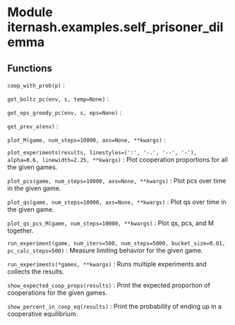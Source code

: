 Module iternash.examples.self_prisoner_dilemma
==============================================

Functions
---------

    
`coop_with_prob(p)`
:   

    
`get_boltz_pc(env, s, temp=None)`
:   

    
`get_eps_greedy_pc(env, s, eps=None)`
:   

    
`get_prev_a(env)`
:   

    
`plot_M(game, num_steps=10000, axs=None, **kwargs)`
:   

    
`plot_experiments(results, linestyles=(':', '-.', '--', '-'), alpha=0.6, linewidth=2.25, **kwargs)`
:   Plot cooperation proportions for all the given games.

    
`plot_pcs(game, num_steps=10000, axs=None, **kwargs)`
:   Plot pcs over time in the given game.

    
`plot_qs(game, num_steps=10000, axs=None, **kwargs)`
:   Plot qs over time in the given game.

    
`plot_qs_pcs_M(game, num_steps=10000, **kwargs)`
:   Plot qs, pcs, and M together.

    
`run_experiment(game, num_iters=500, num_steps=5000, bucket_size=0.01, pc_calc_steps=500)`
:   Measure limiting behavior for the given game.

    
`run_experiments(*games, **kwargs)`
:   Runs multiple experiments and collects the results.

    
`show_expected_coop_props(results)`
:   Print the expected proportion of cooperations for the given games.

    
`show_percent_in_coop_eq(results)`
:   Print the probability of ending up in a cooperative equilibrium.